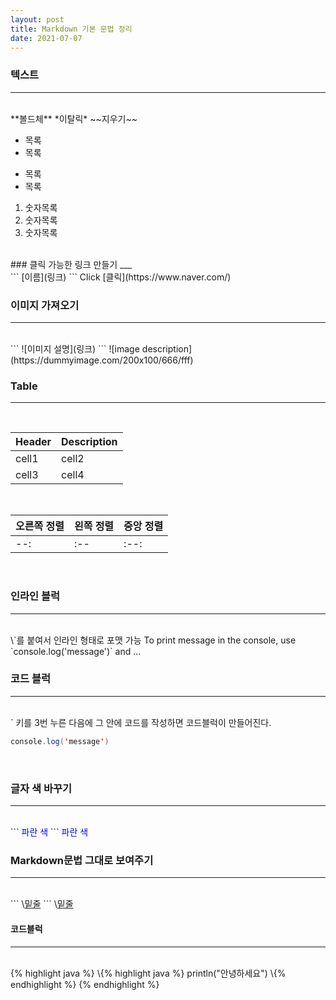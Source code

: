 ```yaml
---
layout: post
title: Markdown 기본 문법 정리
date: 2021-07-07
---
```


### 텍스트  
___
<br/>
**볼드체**  
*이탈릭*  
~~지우기~~  


* 목록
* 목록

- 목록
- 목록

1. 숫자목록
2. 숫자목록
3. 숫자목록

<br/>
### 클릭 가능한 링크 만들기
___
<br/>
```
[이름](링크)
```
Click [클릭](https://www.naver.com/)  
<br/>

### 이미지 가져오기
___
<br/>
```
![이미지 설명](링크)
```
![image description](https://dummyimage.com/200x100/666/fff)  
<br/>

### Table
___
<br/>

|Header|Description|
|:--|:--|
|cell1|cell2|
|cell3|cell4|

<br/>

|오른쪽 정렬|왼쪽 정렬|중앙 정렬|
|:--|:--|:--|
|\--:|\:--|\:--:|

<br/>

### 인라인 블럭
___
<br/>
\`를 붙여서 인라인 형태로 포맷 가능  
To print message in the console, use `console.log('message')` and ...  
<br/>

### 코드 블럭
___
<br/>
` 키를 3번 누른 다음에 그 안에 코드를 작성하면 코드블럭이 만들어진다.  

```java
console.log('message')
```
<br/>


### 글자 색 바꾸기
___
<br/>
```
<span style="color:blue">파란 색</span>
```
<span style="color:blue">파란 색</span>  
<br/>


### Markdown문법 그대로 보여주기
___
<br/>
```
\<u>밑줄</u>
```
\<u>밑줄</u>  
<br/>


#### 코드블럭
___
<br/>
{% highlight java %}
\{% highlight java %}
println("안녕하세요")
\{% endhighlight %}
{% endhighlight %}
